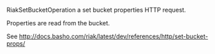 RiakSetBucketOperation a set bucket properties HTTP request.

Properties are read from the bucket.

See http://docs.basho.com/riak/latest/dev/references/http/set-bucket-props/